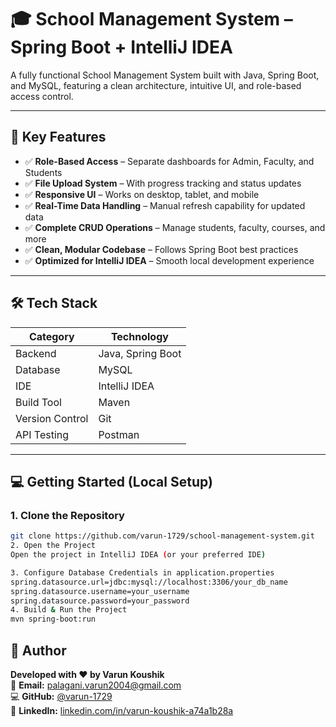 # 🎓 School Management System – Spring Boot + IntelliJ IDEA

A fully functional School Management System built with Java, Spring Boot, and MySQL, featuring a clean architecture, intuitive UI, and role-based access control.

---

## 🚀 Key Features

- ✅ **Role-Based Access** – Separate dashboards for Admin, Faculty, and Students  
- ✅ **File Upload System** – With progress tracking and status updates  
- ✅ **Responsive UI** – Works on desktop, tablet, and mobile  
- ✅ **Real-Time Data Handling** – Manual refresh capability for updated data  
- ✅ **Complete CRUD Operations** – Manage students, faculty, courses, and more  
- ✅ **Clean, Modular Codebase** – Follows Spring Boot best practices  
- ✅ **Optimized for IntelliJ IDEA** – Smooth local development experience  

---

## 🛠️ Tech Stack

| Category        | Technology          |
|----------------|---------------------|
| Backend         | Java, Spring Boot   |
| Database        | MySQL               |
| IDE             | IntelliJ IDEA       |
| Build Tool      | Maven               |
| Version Control | Git                 |
| API Testing     | Postman             |

---


## 💻 Getting Started (Local Setup)

### 1. Clone the Repository

```bash
git clone https://github.com/varun-1729/school-management-system.git
2. Open the Project
Open the project in IntelliJ IDEA (or your preferred IDE)

3. Configure Database Credentials in application.properties
spring.datasource.url=jdbc:mysql://localhost:3306/your_db_name  
spring.datasource.username=your_username  
spring.datasource.password=your_password
4. Build & Run the Project
mvn spring-boot:run
```

## 👤 Author

**Developed with ❤️ by Varun Koushik**  
📧 **Email:** [palagani.varun2004@gmail.com](mailto:palagani.varun2004@gmail.com)  
💻 **GitHub:** [@varun-1729](https://github.com/varun-1729)  
💼 **LinkedIn:** [linkedin.com/in/varun-koushik-a74a1b28a](https://linkedin.com/in/varun-koushik-a74a1b28a)

